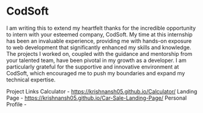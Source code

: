 # CodSoft

I am writing this to extend my heartfelt thanks for the incredible opportunity to intern with your esteemed company, CodSoft. 
My time at this internship has been an invaluable experience, providing me with hands-on exposure to web development that 
significantly enhanced my skills and knowledge. The projects I worked on, coupled with the guidance and mentorship from 
your talented team, have been pivotal in my growth as a developer. I am particularly grateful for the supportive 
and innovative environment at CodSoft, which encouraged me to push my boundaries and expand my technical expertise. 

Project Links
Calculator - https://krishnansh05.github.io/Calculator/
Landing Page - https://krishnansh05.github.io/Car-Sale-Landing-Page/
Personal Profile - 
